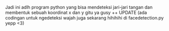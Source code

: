 Jadi ini adlh program python yang bisa mendeteksi jari-jari tangan dan membentuk sebuah koordinat x dan y gitu ya gusy
++ UPDATE (ada codingan untuk ngedeteksi wajah juga sekarang hihihihi di facedetection.py yepp <3)
